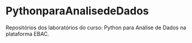 # PythonparaAnalisedeDados
Repositórios dos laboratórios do curso: Python para Análise de Dados na plataforma EBAC.
